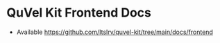 # QuVel Kit Frontend Docs

- Available <https://github.com/ItsIrv/quvel-kit/tree/main/docs/frontend>

